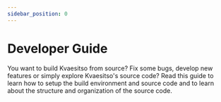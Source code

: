 ```yaml
---
sidebar_position: 0
---
```


# Developer Guide

You want to build Kvaesitso from source? Fix some bugs, develop new features or simply explore Kvaesitso's source code? Read this guide to learn how to setup the build environment and source code and to learn about the structure and organization of the source code.
